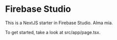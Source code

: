 # Firebase Studio

This is a NextJS starter in Firebase Studio. Alma mía.

To get started, take a look at src/app/page.tsx.

